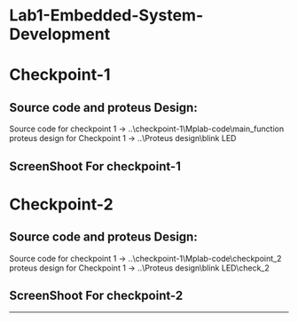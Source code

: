 # Lab1-Embedded-System-Development

# Checkpoint-1

## Source code and proteus Design:

Source code for checkpoint 1 -> ..\checkpoint-1\Mplab-code\main_function
proteus design for Checkpoint 1 ->  ..\Proteus design\blink LED

## ScreenShoot For checkpoint-1



# Checkpoint-2

## Source code and proteus Design:

Source code for checkpoint 1 -> ..\checkpoint-1\Mplab-code\checkpoint_2
proteus design for Checkpoint 1 ->  ..\Proteus design\blink LED\check_2

## ScreenShoot For checkpoint-2

-------